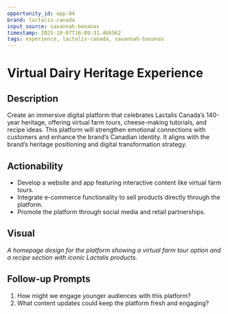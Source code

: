 ```yaml
---
opportunity_id: opp-04
brand: lactalis-canada
input_source: savannah-bananas
timestamp: 2025-10-07T16:09:31.466562
tags: experience, lactalis-canada, savannah-bananas
---
```


# Virtual Dairy Heritage Experience

## Description

Create an immersive digital platform that celebrates Lactalis Canada’s 140-year heritage, offering virtual farm tours, cheese-making tutorials, and recipe ideas. This platform will strengthen emotional connections with customers and enhance the brand’s Canadian identity. It aligns with the brand’s heritage positioning and digital transformation strategy.

## Actionability

- Develop a website and app featuring interactive content like virtual farm tours.
- Integrate e-commerce functionality to sell products directly through the platform.
- Promote the platform through social media and retail partnerships.

## Visual

*A homepage design for the platform showing a virtual farm tour option and a recipe section with iconic Lactalis products.*

## Follow-up Prompts

1. How might we engage younger audiences with this platform?
2. What content updates could keep the platform fresh and engaging?
